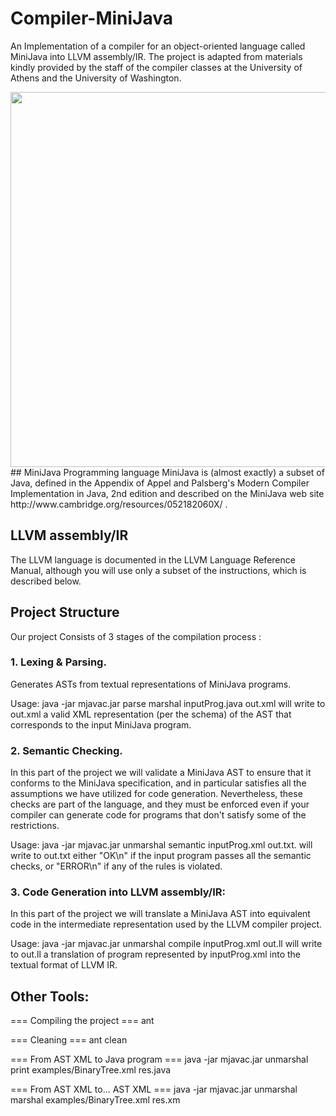 # Compiler-MiniJava
An Implementation of a compiler for an object-oriented language called MiniJava into LLVM assembly/IR.
The project is adapted from materials kindly provided by the staff of the compiler classes at the University of Athens and the University of Washington.

 <img src="https://github.com/rickben/CompilerMiniJava/blob/master/%E2%80%8Fcompiler.JPG" width="600" /> 
## MiniJava Programming language
MiniJava is (almost exactly) a subset of Java, defined in the Appendix of Appel and Palsberg's Modern Compiler Implementation in Java, 2nd edition and described on the MiniJava web site http://www.cambridge.org/resources/052182060X/ .

## LLVM assembly/IR

The LLVM language is documented in the LLVM Language Reference Manual, although you will use only a subset of the instructions, which is described below.


## Project Structure
Our project Consists of 3 stages of the compilation process :

### 1. Lexing & Parsing.
Generates ASTs from textual representations of MiniJava programs.

Usage: java -jar mjavac.jar parse marshal inputProg.java out.xml
will write to out.xml a valid XML representation (per the schema) of the AST that corresponds to the input MiniJava program.

### 2. Semantic Checking.
In this part of the project we will validate a MiniJava AST to ensure that it conforms to the MiniJava specification, and in particular satisfies all the assumptions we have utilized for code generation. Nevertheless, these checks are part of the language, and they must be enforced even if your compiler can generate code for programs that don't satisfy some of the restrictions.

Usage: java -jar mjavac.jar unmarshal semantic inputProg.xml out.txt.
will write to out.txt either "OK\n" if the input program passes all the semantic checks, or "ERROR\n" if any of the rules is violated.

### 3. Code Generation into LLVM assembly/IR:
In this part of the project we will translate a MiniJava AST into equivalent code in the intermediate representation used by the LLVM compiler project.

Usage: java -jar mjavac.jar unmarshal compile inputProg.xml out.ll
will write to out.ll a translation of program represented by inputProg.xml into the textual format of LLVM IR.

## Other Tools:
=== Compiling the project === ant

=== Cleaning === ant clean

=== From AST XML to Java program === java -jar mjavac.jar unmarshal print examples/BinaryTree.xml res.java

=== From AST XML to... AST XML === java -jar mjavac.jar unmarshal marshal examples/BinaryTree.xml res.xm
